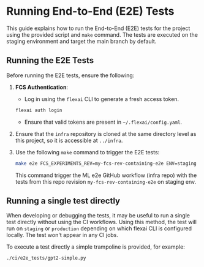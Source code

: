 # Running End-to-End (E2E) Tests

This guide explains how to run the End-to-End (E2E) tests for the project using the provided script and `make` command. The tests are executed on the staging environment and target the main branch by default.

## Running the E2E Tests

Before running the E2E tests, ensure the following:

1. **FCS Authentication**:
   - Log in using the `flexai` CLI to generate a fresh access token.

   ```bash
   flexai auth login
   ```

   - Ensure that valid tokens are present in `~/.flexai/config.yaml`.

1. Ensure that the `infra` repository is cloned at the same directory level as this project, so it is accessible at `../infra`.

1. Use the following `make` command to trigger the E2E tests:

   ```bash
   make e2e FCS_EXPERIMENTS_REV=my-fcs-rev-containing-e2e ENV=staging
   ```

   This command trigger the ML e2e GitHub workflow (infra repo) with the tests from this repo revision `my-fcs-rev-containing-e2e` on staging env.

## Running a single test directly

When developing or debugging the tests, it may be useful to run a single test directly without using the CI workflows.
Using this method, the test will run on `staging` or `production` depending on which flexai CLI is configured locally. The test won't appear in any CI jobs.

To execute a test directly a simple trampoline is provided, for example:

```bash
./ci/e2e_tests/gpt2-simple.py
```
